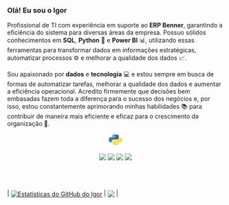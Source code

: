 ### Olá! Eu sou o Igor

Profissional de TI com experiência em suporte ao **ERP Benner**, garantindo a eficiência do sistema para diversas áreas da empresa. Possuo sólidos conhecimentos em **SQL**, **Python** 🐍 e **Power BI** 📊, utilizando essas ferramentas para transformar dados em informações estratégicas, automatizar processos ⚙️ e melhorar a qualidade dos dados 📈.

Sou apaixonado por **dados** e **tecnologia** 💻 e estou sempre em busca de formas de automatizar tarefas, melhorar a qualidade dos dados e aumentar a eficiência operacional. Acredito firmemente que decisões bem embasadas fazem toda a diferença para o sucesso dos negócios e, por isso, estou constantemente aprimorando minhas habilidades 📚 para contribuir de maneira mais eficiente e eficaz para o crescimento da organização 🚀.

<div align="center">
  <a href="https://www.linkedin.com/in/igor-freitas13/">
       <img align="center" alt="Igor-Python" height="30" width="40" src="https://raw.githubusercontent.com/devicons/devicon/master/icons/python/python-original.svg">
  </a>
</div>

<br>

<div align="center" style="display: inline_block">
  <a href="https://www.linkedin.com/in/igor-freits/" target="_blank"><img src="https://img.shields.io/badge/-LinkedIn-%230077B5?style=for-the-badge&logo=linkedin&logoColor=white" target="_blank"></a>
  <a href="https://www.youtube.com/channel/UCVI2CjhVXYVNAKMoB8y1Qcw" target="_blank"><img src="https://img.shields.io/badge/YouTube-FF0000?style=for-the-badge&logo=youtube&logoColor=white" target="_blank"></a>
  <a href="https://www.instagram.com/igor_freittaz/" target="_blank"><img src="https://img.shields.io/badge/-Instagram-%23E4405F?style=for-the-badge&logo=instagram&logoColor=white" target="_blank"></a>
  <a href="mailto:igorfreits13@gmail.com"><img src="https://img.shields.io/badge/-Gmail-%23333?style=for-the-badge&logo=gmail&logoColor=white" target="_blank"></a>
</div>

<br />

<br />
<br />

| <a href="https://github.com/igorfreits/igorfreits"><img align="center" src="https://github-readme-stats.vercel.app/api?username=igorfreits&show_icons=true&include_all_commits=true&theme=buefy&hide_border=true" alt="Estatísticas do GitHub do Igor" /></a> | <a href="https://github.com/igorfreits/igorfreits"><img align="center" src="https://github-readme-stats.vercel.app/api/top-langs/?username=igorfreits&layout=compact&theme=buefy&hide_border=true" /></a> |
